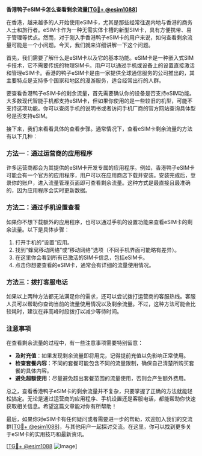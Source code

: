 **香港鸭子eSIM卡怎么查看剩余流量[[TG💪+ @esim1088](https://t.me/s/esim1088)]**

在香港，越来越多的人开始使用eSIM卡，尤其是那些经常往返内地与香港的商务人士和旅行者。eSIM卡作为一种无需实体卡槽的新型SIM卡，具有方便携带、易于管理等优点。然而，对于刚入手香港鸭子eSIM卡的用户来说，如何查看剩余流量可能是一个小问题。今天，我们就来详细讲解一下这个问题。

首先，我们需要了解什么是eSIM卡以及它的基本功能。eSIM卡是一种嵌入式SIM卡技术，它不需要传统的物理SIM卡。用户可以通过手机或设备上的设置直接激活和管理eSIM卡。香港的鸭子eSIM卡是由一家提供全球通信服务的公司推出的，其主要特点是支持多个国家和地区的漫游服务，适合经常出行的人群。

要查看香港鸭子eSIM卡的剩余流量，首先需要确认你的设备是否支持eSIM功能。大多数现代智能手机都支持eSIM卡，但如果你使用的是一些较旧的机型，可能不支持这项功能。你可以查阅手机的说明书或者访问手机厂商的官方网站查询具体型号是否支持eSIM。

接下来，我们来看看具体的查看步骤。通常情况下，查看eSIM卡剩余流量的方法有以下几种：

### 方法一：通过运营商的应用程序
许多运营商都会为其提供的eSIM卡开发专属的应用程序。例如，香港鸭子eSIM卡可能会有一个官方的应用程序，用户可以在应用商店下载并安装。安装完成后，登录你的账户，进入流量管理页面即可查看剩余流量。这种方式是最直接且最准确的，因为应用程序会实时更新数据。

### 方法二：通过手机设置查看
如果你不想下载额外的应用程序，也可以通过手机的设置功能来查看eSIM卡的剩余流量。以下是具体步骤：
1. 打开手机的“设置”应用。
2. 找到“蜂窝移动网络”或“移动网络”选项（不同手机界面可能略有差异）。
3. 在这里你会看到所有已激活的SIM卡信息，包括eSIM卡。
4. 点击你想要查看的eSIM卡，通常会有详细的流量使用情况。

### 方法三：拨打客服电话
如果以上两种方法都无法满足你的需求，还可以尝试拨打运营商的客服热线。客服人员可以帮助你查询当前的流量使用情况以及剩余流量。不过，这种方法可能会比较耗时，建议在非高峰时段拨打以减少等待时间。

### 注意事项
在查看剩余流量的过程中，有一些注意事项需要特别留意：
- **及时充值**：如果发现剩余流量即将用完，记得提前充值以免影响正常使用。
- **检查套餐内容**：不同的套餐可能包含不同的流量限制，确保自己清楚所购买套餐的具体内容。
- **避免超额使用**：尽量避免超出套餐范围的流量使用，否则会产生额外费用。

总之，查看香港鸭子eSIM卡的剩余流量并不复杂，只要掌握了正确的方法就能轻松搞定。无论是通过运营商的应用程序、手机设置还是客服电话，都能帮助你快速获取相关信息。希望这篇文章能对你有所帮助！

最后，如果你对eSIM卡有任何疑问或者需要进一步的帮助，欢迎加入我们的交流群[[TG💪+ @esim1088](https://t.me/s/esim1088)]，与其他用户一起探讨交流。在这里，你可以找到更多关于eSIM卡的实用技巧和最新资讯。

[[TG💪+ @esim1088](https://t.me/s/esim1088) ![Image](https://i.postimg.cc/4NQfJmqS/Snipaste-2025-05-13-00-14-12.png)]